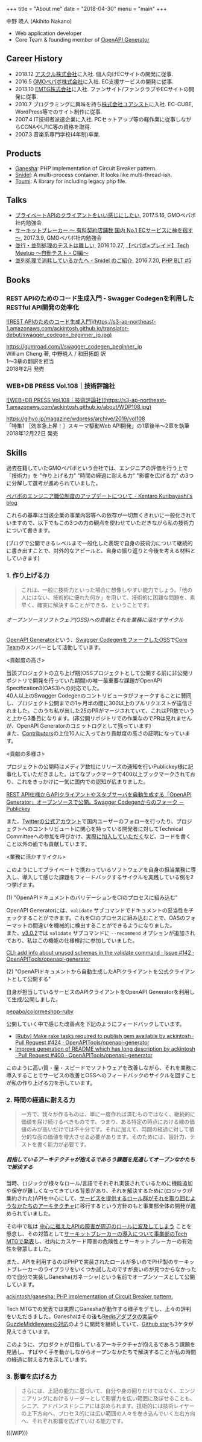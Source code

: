 +++
title = "About me"
date = "2018-04-30"
menu = "main"
+++

中野 暁人 (Akihito Nakano)

* Web application developer
* Core Team & founding member of [OpenAPI Generator](https://github.com/OpenAPITools/openapi-generator)

## Career History

* 2018.12 [アスクル株式会社](https://www.askul.co.jp/)に入社. 個人向けECサイトの開発に従事.
* 2016.5 [GMOペパボ株式会社](https://pepabo.com/)に入社. EC支援サービスの開発に従事.
* 2013.10 [EMTG株式会社](https://emtg.co.jp/)に入社. ファンサイト/ファンクラブやECサイトの開発に従事.
* 2010.7 プログラミングに興味を持ち[株式会社ユアシスト](https://www.uassist.co.jp/)に入社. EC-CUBE, WordPress等でのサイト制作に従事.
* 2007.4 IT技術者派遣企業に入社. PCセットアップ等の軽作業に従事しながらCCNAやLPIC等の資格を取得.
* 2007.3 音楽系専門学校(4年制)卒業.

## Products

* [Ganesha](https://github.com/ackintosh/ganesha): PHP implementation of Circuit Breaker pattern.
* [Snidel](https://github.com/ackintosh/snidel): A multi-process container. It looks like multi-thread-ish.
* [Toumi](https://github.com/ackintosh/toumi): A library for including legacy php file.

## Talks

* [プライベートAPIのクライアントをいい感じにしたい](https://speakerdeck.com/akihito_nakano/pepabo-ec-tech-mtg02), 2017.5.16, GMOペパボ社内勉強会
* [サーキットブレーカー 〜 有料契約店舗数 国内 No.1 ECサービスに神を宿す 〜](https://speakerdeck.com/akihito_nakano/pepabo-ec-tech-mtg01), 2017.3.9, GMOペパボ社内勉強会
* [並行・並列処理のテストは難しい](https://speakerdeck.com/akihito_nakano/bing-xing-bing-lie-chu-li-falsetesutohanan-sii), 2016.10.27, [【ペパボ×プレイド】Tech Meetup 〜自動テスト・CI編〜](https://plaidtech.connpass.com/event/41401/)
* [並列処理で消耗しているかたへ - Snidel のご紹介](https://speakerdeck.com/akihito_nakano/bing-lie-chu-li-dexiao-hao-siteirukatahe-snidel-falsegoshao-jie), 2016.7.20, [PHP BLT #5](https://phpblt.connpass.com/event/35070/)

## Books

### REST APIのためのコード生成入門 - Swagger Codegenを利用したRESTful API開発の効率化

<a href="https://gumroad.com/l/swagger_codegen_beginner_jp" target="_blank">
![REST APIのためのコード生成入門](https://s3-ap-northeast-1.amazonaws.com/ackintosh.github.io/translator-debut/swagger_codegen_beginner_jp.jpg)
</a>

https://gumroad.com/l/swagger_codegen_beginner_jp  
William Cheng 著, 中野暁人 / 和田拓朗 訳  
1〜3章の翻訳を担当  
2018年2月 発売

### WEB+DB PRESS Vol.108｜技術評論社

<a href="https://gihyo.jp/magazine/wdpress/archive/2019/vol108" target="_blank">
![WEB+DB PRESS Vol.108｜技術評論社](https://s3-ap-northeast-1.amazonaws.com/ackintosh.github.io/about/WDP108.jpg)
</a>

https://gihyo.jp/magazine/wdpress/archive/2019/vol108  
「特集1 ［効率急上昇！］スキーマ駆動Web API開発」の1章後半〜2章を執筆  
2018年12月22日 発売


## Skills

過去在籍していたGMOペパボという会社では、エンジニアの評価を行う上で「技術力」を "作り上げる力" "時間の経過に耐える力" "影響を広げる力" の3つに分解して選考が進められていました。

[ペバボのエンジニア職位制度のアップデートについて - Kentaro Kuribayashi's blog](https://blog.kentarok.org/entry/2014/07/10/230856)

これらの基準は当該企業の事業内容等への依存が一切無くきれいに一般化されていますので、以下でもこの3つの力の観点を使わせていただきながら私の技術力について書きます。

(ブログで公開できるレベルまで一般化した表現で自身の技術力について継続的に書き出すことで、対外的なアピールと、自身の振り返りと今後を考える材料としていきます)

### 1. 作り上げる力

> これは、一般に技術力といった場合に想像しやすい能力でしょう。「他の人にはない、技術的に優れた何か」を用いて、技術的に困難な問題を、素早く、確実に解決することができる、ということです。

###### オープンソースソフトウェア(OSS)への貢献とそれを業務に活かすサイクル

[OpenAPI Generator](https://github.com/OpenAPITools/openapi-generator)という、[Swagger CodegenをフォークしたOSS](https://ackintosh.github.io/blog/2018/05/12/openapi-generator/)で[Core Team](https://github.com/OpenAPITools/openapi-generator#61---openapi-generator-core-team)のメンバーとして活動しています。

<貢献度の高さ>

当該プロジェクトの立ち上げ期(OSSプロジェクトとして公開する前に非公開リポジトリで開発を行っていた期間)の唯一最重要な課題がOpenAPI Specification3(OAS3)への対応でした。  
40人以上のSwagger Codegenのコントリビュータがフォークすることに賛同し、プロジェクト公開までの1ヶ月半の間に300以上のプルリクエストが送信されました。このうち私が出した25のPRがマージされていて、これはPR数でいうと上から3番目になります。(非公開リポジトリでの作業なのでPRは見れませんが、OpenAPI Generatorのコミットログとして残っています)  
また、[Contributors](https://github.com/OpenAPITools/openapi-generator/graphs/contributors)の上位10人に入っており貢献度の高さの証明になっています。

<貢献の多様さ>

プロジェクトの公開時はメディア数社にリリースの通知を行いPublickey様に記事化していただきました。はてなブックマークで400以上ブックマークされており、これをきっかけに一気に国内での認知が広まりました。

[REST API仕様からAPIクライアントやスタブサーバを自動生成する「OpenAPI Generator」オープンソースで公開。Swagger Codegenからのフォーク － Publickey](https://www.publickey1.jp/blog/18/rest_apiapiopenapi_generatorswagger_generator.html)

また、[Twitterの公式アカウント](https://twitter.com/oas_generator)で国内ユーザーのフォローを行ったり、プロジェクトへのコントリビュートに関心を持っている開発者に対してTechnical Committeeへの参加を呼びかけ、[実際に加入していただく](https://github.com/OpenAPITools/openapi-generator/pull/575)など、コードを書くこと以外の面でも貢献しています。

<業務に活かすサイクル>

このようにしてプライベートで携わっているソフトウェアを自身の担当業務に導入し、導入して感じた課題をフィードバックするサイクルを実践している例を2つ挙げます。

(1) "OpenAPIドキュメントのバリデーションをCIのプロセスに組み込む"

OpenAPI Generatorには、`validate` サブコマンドでドキュメントの妥当性をチェックすることができます。これをCIのプロセスに組み込むことで、OASのフォーマットの間違いを機械的に検出することができるようになりました。  
また、[v3.0.2](https://github.com/OpenAPITools/openapi-generator/releases/tag/v3.0.2)では `validate` サブコマンドに `--recommend` オプションが追加されており、私はこの機能の仕様検討に参加していました。

[CLI: add info about unused schemas in the validate command · Issue #142 · OpenAPITools/openapi-generator](https://github.com/OpenAPITools/openapi-generator/issues/142)


(2) "OpenAPIドキュメントから自動生成したAPIクライアントを公式クライアントとして公開する"

自身が担当しているサービスのAPIクライアントをOpenAPI Generatorを利用して生成/公開しました。

[pepabo/colormeshop-ruby](https://github.com/pepabo/colormeshop-ruby)

公開していく中で感じた改善点を下記のようにフィードバックしています。

- [[Ruby] Make rake tasks required to publish gem available by ackintosh · Pull Request #424 · OpenAPITools/openapi-generator](https://github.com/OpenAPITools/openapi-generator/pull/424)
- [Improve generation of README which has long description by ackintosh · Pull Request #400 · OpenAPITools/openapi-generator](https://github.com/OpenAPITools/openapi-generator/pull/400)

このように高い質・量・スピードでソフトウェアを改善しながら、それを業務に導入することでサービスの改善とOSSへのフィードバックのサイクルを回すことが私の作り上げる力を示しています。

### 2. 時間の経過に耐える力

> 一方で、我々が作るものは、単に一度作れば済むものではなく、継続的に価値を届け続けるべきものです。つまり、ある特定の時点における線の価値のみが高いだけでは不十分です。それに加えて、時間の経過に対して積分的な面の価値を増大させる必要があります。そのためには、設計力、テストを書く能力が必要です。

##### 目指しているアーキテクチャが抱えるであろう課題を見通してオープンなかたちで解決する

当時、ロジックが様々なロール/言語でそれぞれ実装されているために機能追加や保守が難しくなってきている背景があり、それを解決するために(ロジックが集約された)APIを中心にして、[サービスを提供するロール群がそれを取り囲むようなかたちのアーキテクチャ](https://speakerdeck.com/akihito_nakano/pepabo-ec-tech-mtg01?slide=7)に移行するという方針のもと事業部全体の開発が進められていました。

その中で私は [中心に据えたAPIの障害が周辺のロールに波及してしまう](https://speakerdeck.com/akihito_nakano/pepabo-ec-tech-mtg01?slide=9) ことを懸念し、その対策として[サーキットブレーカーの導入について事業部のTech MTGで発表](https://ackintosh.github.io/blog/2017/03/09/pepabo-tech-mtg01/)し、社内にカスケード障害の危険性とサーキットブレーカーの有効性を啓蒙しました。

<script async class="speakerdeck-embed" data-id="3fd29695180c42d9b564e6b2d491bf0a" data-ratio="1.77777777777778" src="//speakerdeck.com/assets/embed.js"></script>

また、APIを利用するのはPHPで実装されたロールが多いのでPHP製のサーキットブレーカーのライブラリをいくつか試したのですが良いのが見つからなかったので自分で実装しGanesha(ガネーシャ)という名前でオープンソースとして公開しています。

[ackintosh/ganesha: PHP implementation of Circuit Breaker pattern.](https://github.com/ackintosh/ganesha)

Tech MTGでの発表では実際にGaneshaが動作する様子をデモし、上々の評判をいただきました。Ganeshaはその後も[Redisアダプタの実装](https://github.com/ackintosh/ganesha/pull/7)や[GuzzleMiddlewareの対応](https://github.com/ackintosh/ganesha/pull/12)のように開発を継続していて、[Github star](https://github.com/ackintosh/ganesha/stargazers)も3ケタが見えてきています。


このように、プロダクトが目指しているアーキテクチャが抱えるであろう課題を見通し、すばやく手を動かしながらオープンなかたちで解決することが私の時間の経過に耐える力を示しています。

### 3. 影響を広げる力

> さらには、上記の能力に基づいて、自分や身の回りだけではなく、エンジニアリングにおけるリーダーとして影響力を広い範囲に及ぼせることも、シニア、アドバンスドシニアには求められます。技術的には技術レイヤーの上下方向へ、プロセス的には広い範囲の人々を巻き込んでいく左右方向へ、それぞれ影響を広げていける能力です。

(((WIP)))
